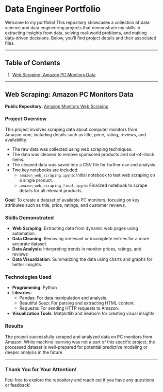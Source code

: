 # Data Engineer Portfolio  

Welcome to my portfolio! This repository showcases a collection of data science and data engineering projects that demonstrate my skills in extracting insights from data, solving real-world problems, and making data-driven decisions. Below, you'll find project details and their associated files.

---

## Table of Contents  

1. [Web Scraping: Amazon PC Monitors Data](#web-scraping-amazon-pc-monitors-data)  

---

## Web Scraping: Amazon PC Monitors Data  

**Public Repository**: [Amazon Monitors Web Scraping](https://github.com/arunabiz/amazon-monitors-web-scraping.git)  

### Project Overview  
This project involves scraping data about computer monitors from Amazon.com, including details such as title, price, rating, reviews, and availability.  

- The raw data was collected using web scraping techniques.
- The data was cleaned to remove sponsored products and out-of-stock items.
- The cleaned data was saved into a CSV file for further use and analysis.
- Two key notebooks are included:
  - `amazon_web_scraping.ipynb`: Initial notebook to test web scraping on a single product.  
  - `amazon_web_scraping_final.ipynb`: Finalized notebook to scrape details for all relevant products. 

**Goal**: To create a dataset of available PC monitors, focusing on key attributes such as title, price, ratings, and customer reviews.
  
### Skills Demonstrated  
- **Web Scraping**: Extracting data from dynamic web pages using automation.
- **Data Cleaning**: Removing irrelevant or incomplete entries for a more accurate dataset.
- **Data Analysis**: Interpreting trends in monitor prices, ratings, and reviews 
- **Data Visualization**: Summarizing the data using charts and graphs for better insights.

### Technologies Used  
- **Programming**: Python  
- **Libraries**:
  - Pandas: For data manipulation and analysis.
  - Beautiful Soup: For parsing and extracting HTML content.
  - Requests: For sending HTTP requests to Amazon.
- **Visualization Tools**: Matplotlib and Seaborn for creating visual insights.

### Results  
The project successfully scraped and analyzed data on PC monitors from Amazon. While machine learning was not a part of this specific project, the processed dataset is well-prepared for potential predictive modeling or deeper analysis in the future.  

---

### Thank You for Your Attention!  
Feel free to explore the repository and reach out if you have any questions or feedback!  
